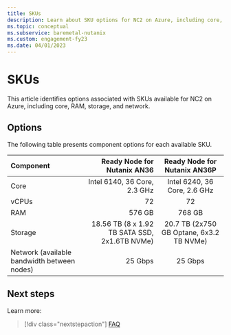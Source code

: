 ```yaml
---
title: SKUs
description: Learn about SKU options for NC2 on Azure, including core, RAM, storage, and network.
ms.topic: conceptual
ms.subservice: baremetal-nutanix
ms.custom: engagement-fy23
ms.date: 04/01/2023
---
```


# SKUs

This article identifies options associated with SKUs available for NC2 on Azure, including core, RAM, storage, and network.

## Options

The following table presents component options for each available SKU.

| Component |Ready Node for Nutanix AN36|Ready Node for Nutanix AN36P|
| :------------------- | -------------------: |:---------------:|
|Core|Intel 6140, 36 Core, 2.3 GHz|Intel 6240, 36 Core, 2.6 GHz|
|vCPUs|72|72|
|RAM|576 GB|768 GB|
|Storage|18.56 TB (8 x 1.92 TB SATA SSD, 2x1.6TB NVMe)|20.7 TB (2x750 GB Optane, 6x3.2 TB NVMe)|
|Network (available bandwidth between nodes)|25 Gbps|25 Gbps|

## Next steps

Learn more:

> [!div class="nextstepaction"]
> [FAQ](faq.md)
